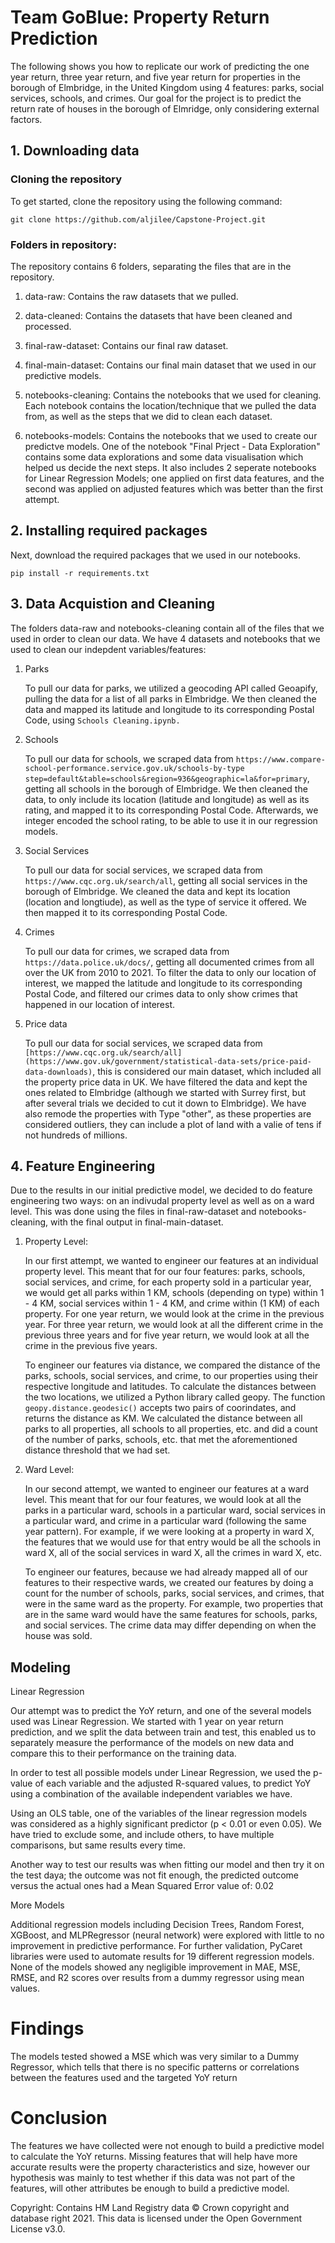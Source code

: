 # Team GoBlue: Property Return Prediction

The following shows you how to replicate our work of predicting the one year return, three year return, and five year return for properties in the borough of Elmbridge, in the United Kingdom using 4 features: parks, social services, schools, and crimes. Our goal for the project is to predict the return rate of houses in the borough of Elmridge, only considering external factors.

## 1. Downloading data

### Cloning the repository

To get started, clone the repository using the following command:

```git clone https://github.com/aljilee/Capstone-Project.git ```

### Folders in repository:

The repository contains 6 folders, separating the files that are in the repository.

  1. data-raw: Contains the raw datasets that we pulled.

  2. data-cleaned: Contains the datasets that have been cleaned and processed.

  3. final-raw-dataset: Contains our final raw dataset.

  4. final-main-dataset: Contains our final main dataset that we used in our predictive models.

  5. notebooks-cleaning: Contains the notebooks that we used for cleaning. Each notebook contains the location/technique that we pulled the data from, as well as the      steps that we did to clean each dataset.

  6. notebooks-models: Contains the notebooks that we used to create our predictve models. 
One of the notebook "Final Prject - Data Exploration" contains some data explorations and some data visualisation which helped us decide the next steps.
It also includes 2 seperate notebooks for Linear Regression Models; one applied on first data features, and the second was applied on adjusted features which was better than the first attempt.

## 2. Installing required packages

Next, download the required packages that we used in our notebooks.

```pip install -r requirements.txt ```

## 3. Data Acquistion and Cleaning

The folders data-raw and notebooks-cleaning contain all of the files that we used in order to clean our data. We have 4 datasets and notebooks that we used to clean our indepdent variables/features:

  1. Parks
  
      To pull our data for parks, we utilized a geocoding API called Geoapify, pulling the data for a list of all parks in Elmbridge. We then cleaned the data and mapped its latitude and longitude to its corresponding Postal Code, using ```Schools Cleaning.ipynb.```
  
  2. Schools
      
      To pull our data for schools, we scraped data from 
      ```https://www.compare-school-performance.service.gov.uk/schools-by-type step=default&table=schools&region=936&geographic=la&for=primary```, 
      getting all schools in the borough of Elmbridge. We then cleaned the data, to only include its location (latitude and longitude) as well as its rating, and mapped it to its corresponding Postal Code. Afterwards, we integer encoded the school rating, to be able to use it in our regression models.
    
  3. Social Services
  
      To pull our data for social services, we scraped data from ```https://www.cqc.org.uk/search/all```, getting all social services in the borough of Elmbridge. We cleaned the data and kept its location (location and longtiude), as well as the type of service it offered. We then mapped it to its corresponding Postal Code.
  
  4. Crimes
  
     To pull our data for crimes, we scraped data from ```https://data.police.uk/docs/```, getting all documented crimes from all over the UK from 2010 to 2021. To filter the data to only our location of interest, we mapped the latitude and longitude to its corresponding Postal Code, and filtered our crimes data to only show crimes that happened in our location of interest.
  
  
  5. Price data
  
      To pull our data for social services, we scraped data from ```[https://www.cqc.org.uk/search/all](https://www.gov.uk/government/statistical-data-sets/price-paid-data-downloads)```, this is considered our main dataset, which included all the property price data in UK. We have filtered the data and kept the ones related to Elmbridge (although we started with Surrey first, but after several trials we decided to cut it down to Elmbridge). We have also remode the properties with Type "other", as these properties are considered outliers, they can include a plot of land with a valie of tens if not hundreds of millions.
    
    
## 4. Feature Engineering
  
  Due to the results in our initial predictive model, we decided to do feature engineering two ways: on an indivudal property level as well as on a ward level. This was done using the files in final-raw-dataset and notebooks-cleaning, with the final output in final-main-dataset.
  
  1. Property Level:
  
     In our first attempt, we wanted to engineer our features at an individual property level. This meant that for our four features: parks, schools, social services, and crime, for each property sold in a particular year, we would get all parks within 1 KM, schools (depending on type) within 1 - 4 KM, social services within 1 - 4 KM, and crime within (1 KM) of each property. For one year return, we would look at the crime in the previous year. For three year return, we would look at all the different crime in the previous three years and for five year return, we would look at all the crime in the previous five years.
     
     To engineer our features via distance, we compared the distance of the parks, schools, social services, and crime, to our properties using their respective longitude and latitudes. To calculate the distances between the two locations, we utilized a Python library called geopy. The function ``geopy.distance.geodesic()``
accepts two pairs of coorindates, and returns the distance as KM. We calculated the distance between all parks to all properties, all schools to all properties, etc. and did a count of the number of parks, schools, etc. that met the aforementioned distance threshold that we had set.
    
  2. Ward Level:
    
      In our second attempt, we wanted to engineer our features at a ward level. This meant that for our four features, we would look at all the parks in a particular ward, schools in a particular ward, social services in a particular ward, and crime in a particular ward (following the same year pattern). For example, if we were looking at a property in ward X, the features that we would use for that entry would be all the schools in ward X, all of the social services in ward X, all the crimes in ward X, etc. 
      
      To engineer our features, because we had already mapped all of our features to their respective wards, we created our features by doing a count for the number of schools, parks, social services, and crimes, that were in the same ward as the property. For example, two properties that are in the same ward would have the same features for schools, parks, and social services. The crime data may differ depending on when the house was sold.
   
## Modeling

Linear Regression

Our attempt was to predict the YoY return, and one of the several models used was Linear Regression.
We started with 1 year on year return prediction, and we split the data between train and test, this enabled us to separately measure the performance of the models on new data and compare this to their performance on the training data.

In order to test all possible models under Linear Regression, we used the p-value of each variable and the adjusted R-squared values, to predict YoY using a combination of the available independent variables we have.

Using an OLS table, one of the variables of the linear regression models was considered as a highly significant predictor (p < 0.01 or even 0.05). We have tried to exclude some, and include others, to have multiple comparisons, but same results every time.

Another way to test our results was when fitting our model and then try it on the test daya; the outcome was not fit enough, the predicted outcome versus the actual ones had a Mean Squared Error value of: 0.02

More Models

Additional regression models including Decision Trees, Random Forest, XGBoost, and MLPRegressor (neural network) were explored with little to no improvement in predictive performance. For further validation, PyCaret libraries were used to automate results for 19 different regression models.  None of the models showed any negligible improvement in MAE, MSE, RMSE, and R2 scores over results from a dummy regressor using mean values.


# Findings 

The models tested showed a MSE which was very similar to a Dummy Regressor, which tells that there is no specific patterns or correlations between the features used and the targeted YoY return


# Conclusion

The features we have collected were not enough to build a predictive model to calculate the YoY returns. Missing features that will help have more accurate results were the property characteristics and size, however our hypothesis was mainly to test whether if this data was not part of the features, will other attributes be enough to build a predictive model.

Copyright: Contains HM Land Registry data © Crown copyright and database right 2021. This data is licensed under the Open Government License v3.0.

